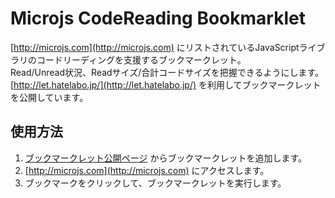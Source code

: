 # Microjs CodeReading Bookmarklet
[http://microjs.com](http://microjs.com) にリストされているJavaScriptライブラリのコードリーディングを支援するブックマークレット。  
Read/Unread状況、Readサイズ/合計コードサイズを把握できるようにします。  
[http://let.hatelabo.jp/](http://let.hatelabo.jp/) を利用してブックマークレットを公開しています。

## 使用方法
1. [ブックマークレット公開ページ](http://let.hatelabo.jp/shoito/let/gYC-xZiazbHnRw) からブックマークレットを追加します。
1. [http://microjs.com](http://microjs.com) にアクセスします。  
1. ブックマークをクリックして、ブックマークレットを実行します。

